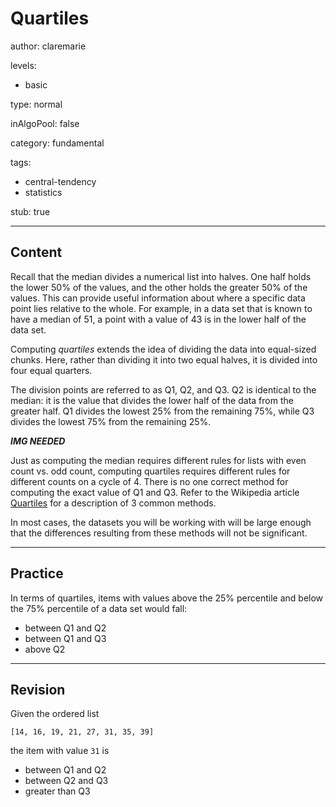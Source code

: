 # Quartiles

author: claremarie

levels:

  - basic

type: normal

inAlgoPool: false

category: fundamental

tags:

  - central-tendency
  - statistics

stub: true





---
## Content

Recall that the median divides a numerical list into halves. One half holds the lower 50% of the values, and the other holds the greater 50% of the values. This can provide useful information about where a specific data point lies relative to the whole. For example, in a data set that is known to have a median of 51, a point with a value of 43 is in the lower half of the data set.

Computing *quartiles* extends the idea of dividing the data into equal-sized chunks. Here, rather than dividing it into two equal halves, it is divided into four equal quarters.

The division points are referred to as Q1, Q2, and Q3. Q2 is identical to the median: it is the value that divides the lower half of the data from the greater half. Q1 divides the lowest 25% from the remaining 75%, while Q3 divides the lowest 75% from the remaining 25%.

***IMG NEEDED***

Just as computing the median requires different rules for lists with even count vs. odd count, computing quartiles requires different rules for different counts on a cycle of 4. There is no one correct method for computing the exact value of Q1 and Q3. Refer to the Wikipedia article [Quartiles](https://en.wikipedia.org/wiki/Quartile) for a description of 3 common methods.

In most cases, the datasets you will be working with will be large enough that the differences resulting from these methods will not be significant.


---
## Practice

In terms of quartiles, items with values above the 25% percentile and below the 75% percentile of a data set would fall:

* between Q1 and Q2
* between Q1 and Q3
* above Q2


---
## Revision

Given the ordered list

`[14, 16, 19, 21, 27, 31, 35, 39]`

the item with value `31` is

* between Q1 and Q2
* between Q2 and Q3
* greater than Q3
